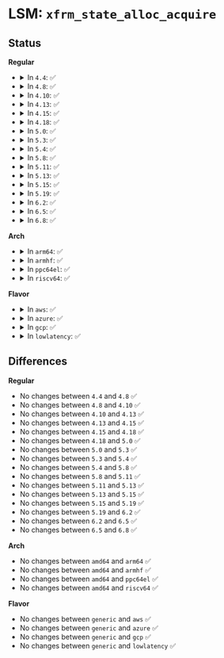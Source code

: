 # LSM: <code>xfrm_state_alloc_acquire</code>

## Status
<b>Regular</b>
<ul>
<li>
<details>
<summary>In <code>4.4</code>: ✅</summary>

```c
int security_xfrm_state_alloc_acquire(struct xfrm_state *x, struct xfrm_sec_ctx *polsec, u32 secid);
```
</details>
</li>
<li>
<details>
<summary>In <code>4.8</code>: ✅</summary>

```c
int security_xfrm_state_alloc_acquire(struct xfrm_state *x, struct xfrm_sec_ctx *polsec, u32 secid);
```
</details>
</li>
<li>
<details>
<summary>In <code>4.10</code>: ✅</summary>

```c
int security_xfrm_state_alloc_acquire(struct xfrm_state *x, struct xfrm_sec_ctx *polsec, u32 secid);
```
</details>
</li>
<li>
<details>
<summary>In <code>4.13</code>: ✅</summary>

```c
int security_xfrm_state_alloc_acquire(struct xfrm_state *x, struct xfrm_sec_ctx *polsec, u32 secid);
```
</details>
</li>
<li>
<details>
<summary>In <code>4.15</code>: ✅</summary>

```c
int security_xfrm_state_alloc_acquire(struct xfrm_state *x, struct xfrm_sec_ctx *polsec, u32 secid);
```
</details>
</li>
<li>
<details>
<summary>In <code>4.18</code>: ✅</summary>

```c
int security_xfrm_state_alloc_acquire(struct xfrm_state *x, struct xfrm_sec_ctx *polsec, u32 secid);
```
</details>
</li>
<li>
<details>
<summary>In <code>5.0</code>: ✅</summary>

```c
int security_xfrm_state_alloc_acquire(struct xfrm_state *x, struct xfrm_sec_ctx *polsec, u32 secid);
```
</details>
</li>
<li>
<details>
<summary>In <code>5.3</code>: ✅</summary>

```c
int security_xfrm_state_alloc_acquire(struct xfrm_state *x, struct xfrm_sec_ctx *polsec, u32 secid);
```
</details>
</li>
<li>
<details>
<summary>In <code>5.4</code>: ✅</summary>

```c
int security_xfrm_state_alloc_acquire(struct xfrm_state *x, struct xfrm_sec_ctx *polsec, u32 secid);
```
</details>
</li>
<li>
<details>
<summary>In <code>5.8</code>: ✅</summary>

```c
int security_xfrm_state_alloc_acquire(struct xfrm_state *x, struct xfrm_sec_ctx *polsec, u32 secid);
```
</details>
</li>
<li>
<details>
<summary>In <code>5.11</code>: ✅</summary>

```c
int security_xfrm_state_alloc_acquire(struct xfrm_state *x, struct xfrm_sec_ctx *polsec, u32 secid);
```
</details>
</li>
<li>
<details>
<summary>In <code>5.13</code>: ✅</summary>

```c
int security_xfrm_state_alloc_acquire(struct xfrm_state *x, struct xfrm_sec_ctx *polsec, u32 secid);
```
</details>
</li>
<li>
<details>
<summary>In <code>5.15</code>: ✅</summary>

```c
int security_xfrm_state_alloc_acquire(struct xfrm_state *x, struct xfrm_sec_ctx *polsec, u32 secid);
```
</details>
</li>
<li>
<details>
<summary>In <code>5.19</code>: ✅</summary>

```c
int security_xfrm_state_alloc_acquire(struct xfrm_state *x, struct xfrm_sec_ctx *polsec, u32 secid);
```
</details>
</li>
<li>
<details>
<summary>In <code>6.2</code>: ✅</summary>

```c
int security_xfrm_state_alloc_acquire(struct xfrm_state *x, struct xfrm_sec_ctx *polsec, u32 secid);
```
</details>
</li>
<li>
<details>
<summary>In <code>6.5</code>: ✅</summary>

```c
int security_xfrm_state_alloc_acquire(struct xfrm_state *x, struct xfrm_sec_ctx *polsec, u32 secid);
```
</details>
</li>
<li>
<details>
<summary>In <code>6.8</code>: ✅</summary>

```c
int security_xfrm_state_alloc_acquire(struct xfrm_state *x, struct xfrm_sec_ctx *polsec, u32 secid);
```
</details>
</li>
</ul>
<b>Arch</b>
<ul>
<li>
<details>
<summary>In <code>arm64</code>: ✅</summary>

```c
int security_xfrm_state_alloc_acquire(struct xfrm_state *x, struct xfrm_sec_ctx *polsec, u32 secid);
```
</details>
</li>
<li>
<details>
<summary>In <code>armhf</code>: ✅</summary>

```c
int security_xfrm_state_alloc_acquire(struct xfrm_state *x, struct xfrm_sec_ctx *polsec, u32 secid);
```
</details>
</li>
<li>
<details>
<summary>In <code>ppc64el</code>: ✅</summary>

```c
int security_xfrm_state_alloc_acquire(struct xfrm_state *x, struct xfrm_sec_ctx *polsec, u32 secid);
```
</details>
</li>
<li>
<details>
<summary>In <code>riscv64</code>: ✅</summary>

```c
int security_xfrm_state_alloc_acquire(struct xfrm_state *x, struct xfrm_sec_ctx *polsec, u32 secid);
```
</details>
</li>
</ul>
<b>Flavor</b>
<ul>
<li>
<details>
<summary>In <code>aws</code>: ✅</summary>

```c
int security_xfrm_state_alloc_acquire(struct xfrm_state *x, struct xfrm_sec_ctx *polsec, u32 secid);
```
</details>
</li>
<li>
<details>
<summary>In <code>azure</code>: ✅</summary>

```c
int security_xfrm_state_alloc_acquire(struct xfrm_state *x, struct xfrm_sec_ctx *polsec, u32 secid);
```
</details>
</li>
<li>
<details>
<summary>In <code>gcp</code>: ✅</summary>

```c
int security_xfrm_state_alloc_acquire(struct xfrm_state *x, struct xfrm_sec_ctx *polsec, u32 secid);
```
</details>
</li>
<li>
<details>
<summary>In <code>lowlatency</code>: ✅</summary>

```c
int security_xfrm_state_alloc_acquire(struct xfrm_state *x, struct xfrm_sec_ctx *polsec, u32 secid);
```
</details>
</li>
</ul>

## Differences
<b>Regular</b>
<ul>
<li>
No changes between <code>4.4</code> and <code>4.8</code> ✅
</li>
<li>
No changes between <code>4.8</code> and <code>4.10</code> ✅
</li>
<li>
No changes between <code>4.10</code> and <code>4.13</code> ✅
</li>
<li>
No changes between <code>4.13</code> and <code>4.15</code> ✅
</li>
<li>
No changes between <code>4.15</code> and <code>4.18</code> ✅
</li>
<li>
No changes between <code>4.18</code> and <code>5.0</code> ✅
</li>
<li>
No changes between <code>5.0</code> and <code>5.3</code> ✅
</li>
<li>
No changes between <code>5.3</code> and <code>5.4</code> ✅
</li>
<li>
No changes between <code>5.4</code> and <code>5.8</code> ✅
</li>
<li>
No changes between <code>5.8</code> and <code>5.11</code> ✅
</li>
<li>
No changes between <code>5.11</code> and <code>5.13</code> ✅
</li>
<li>
No changes between <code>5.13</code> and <code>5.15</code> ✅
</li>
<li>
No changes between <code>5.15</code> and <code>5.19</code> ✅
</li>
<li>
No changes between <code>5.19</code> and <code>6.2</code> ✅
</li>
<li>
No changes between <code>6.2</code> and <code>6.5</code> ✅
</li>
<li>
No changes between <code>6.5</code> and <code>6.8</code> ✅
</li>
</ul>
<b>Arch</b>
<ul>
<li>
No changes between <code>amd64</code> and <code>arm64</code> ✅
</li>
<li>
No changes between <code>amd64</code> and <code>armhf</code> ✅
</li>
<li>
No changes between <code>amd64</code> and <code>ppc64el</code> ✅
</li>
<li>
No changes between <code>amd64</code> and <code>riscv64</code> ✅
</li>
</ul>
<b>Flavor</b>
<ul>
<li>
No changes between <code>generic</code> and <code>aws</code> ✅
</li>
<li>
No changes between <code>generic</code> and <code>azure</code> ✅
</li>
<li>
No changes between <code>generic</code> and <code>gcp</code> ✅
</li>
<li>
No changes between <code>generic</code> and <code>lowlatency</code> ✅
</li>
</ul>
